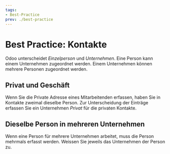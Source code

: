 ```yaml
---
tags:
- Best-Practice
prev: ./best-practice
---
```

# Best Practice: Kontakte

Odoo unterscheidet *Einzelperson* und *Unternehmen*. Eine Person kann einem Unternehmen zugeordnet werden. Einem Unternehmen können mehrere Personen zugeordnet werden.

## Privat und Geschäft

Wenn Sie die Private Adresse eines Mitarbeitenden erfassen, haben Sie in Kontakte zweimal dieselbe Person. Zur Unterscheidung der Einträge erfassen Sie ein Unternehmen *Privat* für die privaten Kontakte.

## Dieselbe Person in mehreren Unternehmen

Wenn eine Person für mehrere Unternehmen arbeitet, muss die Person mehrmals erfasst werden. Weissen Sie jeweils das Unternehmen der Person zu.